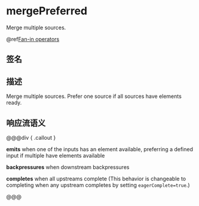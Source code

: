 # mergePreferred

Merge multiple sources.

@ref[Fan-in operators](../index.md#fan-in-operators)

## 签名

## 描述

Merge multiple sources. Prefer one source if all sources have elements ready.

## 响应流语义

@@@div { .callout }

**emits** when one of the inputs has an element available, preferring a defined input if multiple have elements available

**backpressures** when downstream backpressures

**completes** when all upstreams complete (This behavior is changeable to completing when any upstream completes by setting `eagerComplete=true`.)

@@@

